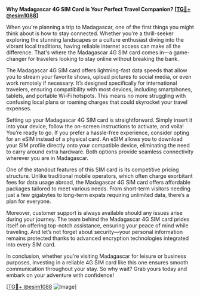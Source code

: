 **Why Madagascar 4G SIM Card is Your Perfect Travel Companion? [[TG💪+ @esim1088](https://t.me/s/esim1088)]**

When you're planning a trip to Madagascar, one of the first things you might think about is how to stay connected. Whether you're a thrill-seeker exploring the stunning landscapes or a culture enthusiast diving into the vibrant local traditions, having reliable internet access can make all the difference. That's where the Madagascar 4G SIM card comes in—a game-changer for travelers looking to stay online without breaking the bank.

The Madagascar 4G SIM card offers lightning-fast data speeds that allow you to stream your favorite shows, upload pictures to social media, or even work remotely if necessary. It’s designed specifically for international travelers, ensuring compatibility with most devices, including smartphones, tablets, and portable Wi-Fi hotspots. This means no more struggling with confusing local plans or roaming charges that could skyrocket your travel expenses.

Setting up your Madagascar 4G SIM card is straightforward. Simply insert it into your device, follow the on-screen instructions to activate, and voila! You’re ready to go. If you prefer a hassle-free experience, consider opting for an eSIM instead of a physical card. An eSIM allows you to download your SIM profile directly onto your compatible device, eliminating the need to carry around extra hardware. Both options provide seamless connectivity wherever you are in Madagascar.

One of the standout features of this SIM card is its competitive pricing structure. Unlike traditional mobile operators, which often charge exorbitant fees for data usage abroad, the Madagascar 4G SIM card offers affordable packages tailored to meet various needs. From short-term visitors needing just a few gigabytes to long-term expats requiring unlimited data, there’s a plan for everyone.

Moreover, customer support is always available should any issues arise during your journey. The team behind the Madagascar 4G SIM card prides itself on offering top-notch assistance, ensuring your peace of mind while traveling. And let’s not forget about security—your personal information remains protected thanks to advanced encryption technologies integrated into every SIM card.

In conclusion, whether you’re visiting Madagascar for leisure or business purposes, investing in a reliable 4G SIM card like this one ensures smooth communication throughout your stay. So why wait? Grab yours today and embark on your adventure with confidence!

[[TG💪+ @esim1088](https://t.me/s/esim1088) ![Image](https://i.postimg.cc/Y0z9fWf4/image.png)]
